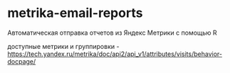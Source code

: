 # metrika-email-reports
Автоматическая отправка отчетов из Яндекс Метрики с помощью R

доступные метрики и группировки - https://tech.yandex.ru/metrika/doc/api2/api_v1/attributes/visits/behavior-docpage/
